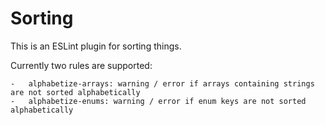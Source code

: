 # Sorting

This is an ESLint plugin for sorting things. 

Currently two rules are supported:

    -   alphabetize-arrays: warning / error if arrays containing strings are not sorted alphabetically
    -   alphabetize-enums: warning / error if enum keys are not sorted alphabetically
